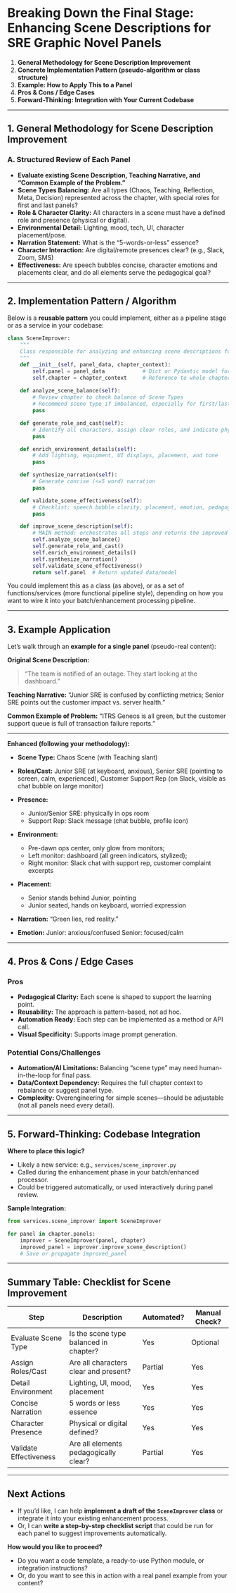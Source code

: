 # Breaking Down the Final Stage: Enhancing Scene Descriptions for SRE Graphic Novel Panels

1. **General Methodology for Scene Description Improvement**
2. **Concrete Implementation Pattern (pseudo-algorithm or class structure)**
3. **Example: How to Apply This to a Panel**
4. **Pros & Cons / Edge Cases**
5. **Forward-Thinking: Integration with Your Current Codebase**

---

## 1. **General Methodology for Scene Description Improvement**

### **A. Structured Review of Each Panel**

* **Evaluate existing Scene Description, Teaching Narrative, and “Common Example of the Problem.”**
* **Scene Types Balancing:** Are all types (Chaos, Teaching, Reflection, Meta, Decision) represented across the chapter, with special roles for first and last panels?
* **Role & Character Clarity:** All characters in a scene must have a defined role and presence (physical or digital).
* **Environmental Detail:** Lighting, mood, tech, UI, character placement/pose.
* **Narration Statement:** What is the “5-words-or-less” essence?
* **Character Interaction:** Are digital/remote presences clear? (e.g., Slack, Zoom, SMS)
* **Effectiveness:** Are speech bubbles concise, character emotions and placements clear, and do all elements serve the pedagogical goal?

---

## 2. **Implementation Pattern / Algorithm**

Below is a **reusable pattern** you could implement, either as a pipeline stage or as a service in your codebase:

```python
class SceneImprover:
    """
    Class responsible for analyzing and enhancing scene descriptions for SRE graphic novel panels.
    """
    def __init__(self, panel_data, chapter_context):
        self.panel = panel_data            # Dict or Pydantic model for the panel
        self.chapter = chapter_context     # Reference to whole chapter (for balancing)
    
    def analyze_scene_balance(self):
        # Review chapter to check balance of Scene Types
        # Recommend scene type if imbalanced, especially for first/last panels
        pass

    def generate_role_and_cast(self):
        # Identify all characters, assign clear roles, and indicate physical/digital presence
        pass

    def enrich_environment_details(self):
        # Add lighting, equipment, UI displays, placement, and tone
        pass

    def synthesize_narration(self):
        # Generate concise (<=5 word) narration
        pass

    def validate_scene_effectiveness(self):
        # Checklist: speech bubble clarity, placement, emotion, pedagogical value
        pass

    def improve_scene_description(self):
        # MAIN method: orchestrates all steps and returns the improved scene
        self.analyze_scene_balance()
        self.generate_role_and_cast()
        self.enrich_environment_details()
        self.synthesize_narration()
        self.validate_scene_effectiveness()
        return self.panel  # Return updated data/model
```

You could implement this as a class (as above), or as a set of functions/services (more functional pipeline style), depending on how you want to wire it into your batch/enhancement processing pipeline.

---

## 3. **Example Application**

Let’s walk through an **example for a single panel** (pseudo-real content):

**Original Scene Description:**

> “The team is notified of an outage. They start looking at the dashboard.”

**Teaching Narrative:**
“Junior SRE is confused by conflicting metrics; Senior SRE points out the customer impact vs. server health.”

**Common Example of Problem:**
“ITRS Geneos is all green, but the customer support queue is full of transaction failure reports.”

---

**Enhanced (following your methodology):**

* **Scene Type:** Chaos Scene (with Teaching slant)
* **Roles/Cast:** Junior SRE (at keyboard, anxious), Senior SRE (pointing to screen, calm, experienced), Customer Support Rep (on Slack, visible as chat bubble on large monitor)
* **Presence:**

  * Junior/Senior SRE: physically in ops room
  * Support Rep: Slack message (chat bubble, profile icon)
* **Environment:**

  * Pre-dawn ops center, only glow from monitors;
  * Left monitor: dashboard (all green indicators, stylized);
  * Right monitor: Slack chat with support rep, customer complaint excerpts
* **Placement:**

  * Senior stands behind Junior, pointing
  * Junior seated, hands on keyboard, worried expression
* **Narration:**
  “Green lies, red reality.”
* **Emotion:**
  Junior: anxious/confused
  Senior: focused/calm

---

## 4. **Pros & Cons / Edge Cases**

### **Pros**

* **Pedagogical Clarity:** Each scene is shaped to support the learning point.
* **Reusability:** The approach is pattern-based, not ad hoc.
* **Automation Ready:** Each step can be implemented as a method or API call.
* **Visual Specificity:** Supports image prompt generation.

### **Potential Cons/Challenges**

* **Automation/AI Limitations:** Balancing “scene type” may need human-in-the-loop for final pass.
* **Data/Context Dependency:** Requires the full chapter context to rebalance or suggest panel type.
* **Complexity:** Overengineering for simple scenes—should be adjustable (not all panels need every detail).

---

## 5. **Forward-Thinking: Codebase Integration**

**Where to place this logic?**

* Likely a new service: e.g., `services/scene_improver.py`
* Called during the enhancement phase in your batch/enhanced processor.
* Could be triggered automatically, or used interactively during panel review.

**Sample Integration:**

```python
from services.scene_improver import SceneImprover

for panel in chapter.panels:
    improver = SceneImprover(panel, chapter)
    improved_panel = improver.improve_scene_description()
    # Save or propagate improved_panel
```

---

## **Summary Table: Checklist for Scene Improvement**

| Step                   | Description                            | Automated? | Manual Check? |
| ---------------------- | -------------------------------------- | ---------- | ------------- |
| Evaluate Scene Type    | Is the scene type balanced in chapter? | Yes        | Optional      |
| Assign Roles/Cast      | Are all characters clear and present?  | Partial    | Yes           |
| Detail Environment     | Lighting, UI, mood, placement          | Yes        | Yes           |
| Concise Narration      | 5 words or less essence                | Yes        | Yes           |
| Character Presence     | Physical or digital defined?           | Yes        | Yes           |
| Validate Effectiveness | Are all elements pedagogically clear?  | Partial    | Yes           |

---

## **Next Actions**

* If you’d like, I can help **implement a draft of the `SceneImprover` class** or integrate it into your existing enhancement process.
* Or, I can **write a step-by-step checklist script** that could be run for each panel to suggest improvements automatically.

**How would you like to proceed?**

* Do you want a code template, a ready-to-use Python module, or integration instructions?
* Or, do you want to see this in action with a real panel example from your content?
